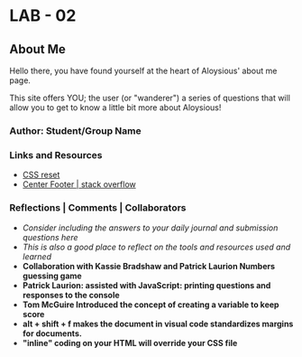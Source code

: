 # LAB - 02

## About Me

Hello there, you have found yourself at the heart of Aloysious' about me page.

This site offers YOU; the user (or "wanderer") a series of questions that will allow you to get to know a little bit more about Aloysious!  

### Author: Student/Group Name

### Links and Resources
* [CSS reset](https://meyerweb.com/eric/tools/css/reset/)
* [Center Footer | stack overflow](https://stackoverflow.com/questions/15629511/how-can-i-make-my-footer-center-to-the-bottom-of-the-page/15629635)

### Reflections | Comments | Collaborators
* *Consider including the answers to your daily journal and submission questions here*
* *This is also a good place to reflect on the tools and resources used and learned*
* **Collaboration with Kassie Bradshaw and Patrick Laurion Numbers guessing game**
* **Patrick Laurion: assisted with JavaScript: printing questions and responses to the console** 
* **Tom McGuire Introduced the concept of creating a variable to keep score**
* **alt + shift + f makes the document in visual code standardizes  margins for documents.**
* **"inline" coding on your HTML will override your CSS file**